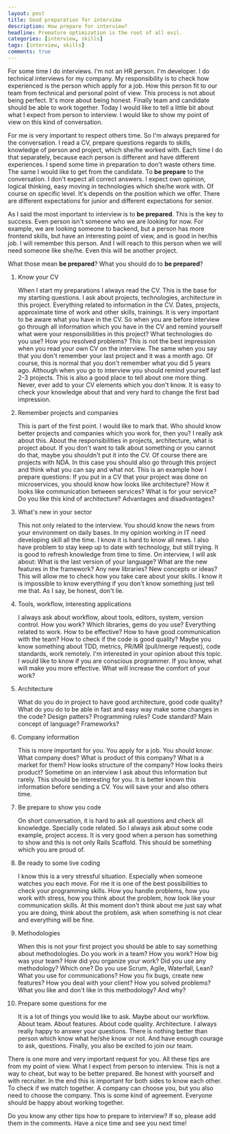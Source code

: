 ```yaml
---
layout: post
title: Good preparation for interview
description: How prepare for interview?
headline: Premature optimization is the root of all evil.
categories: [interview, skills]
tags: [interview, skills]
comments: true
---
```


For some time I do interviews. I'm not an HR person. I'm developer. I do technical interviews for my company. My responsibility is to check how experienced is the person which apply for a job. How this person fit to our team from technical and personal point of view. This process is not about being perfect. It's more about being honest. Finally team and candidate should be able to work together. Today I would like to tell a little bit about what I expect from person to interview. I would like to show my point of view on this kind of conversation.

For me is very important to respect others time. So I'm always prepared for the conversation. I read a CV, prepare questions regards to skills, knowledge of person and project, which she/he worked with. Each time I do that separately, because each person is different and have different experiences. I spend some time in preparation to don't waste others time. The same I would like to get from the candidate. To **be prepare** to the conversation. I don't expect all correct answers. I expect own opinion, logical thinking, easy moving in technologies which she/he work with. Of course on specific level. It's depends on the position which we offer. There are different expectations for junior and different expectations for senior.

As I said the most important to interview is to **be prepared**. This is the key to success. Even person isn't someone who we are looking for now. For example, we are looking someone to backend, but a person has more frontend skills, but have an interesting point of view, and is good in her/his job. I will remember this person. And I will reach to this person when we will need someone like she/he. Even this will be another project.

What those mean **be prepared**? What you should do to **be prepared**?

1. Know your CV

    When I start my preparations I always read the CV. This is the base for my starting questions. I ask about projects, technologies, architecture in this project. Everything related to information in the CV. Dates, projects, approximate time of work and other skills, trainings. It is very important to be aware what you have in the CV. So when you are before interview go through all information which you have in the CV and remind yourself what were your responsibilities in this project? What technologies do you use? How you resolved problems? This is not the best impression when you read your own CV on the interview. The same when you say that you don't remember your last project and it was a month ago. Of course, this is normal that you don't remember what you did 5 years ago. Although when you go to interview you should remind yourself last 2-3 projects. This is also a good place to tell about one more thing. Never, ever add to your CV elements which you don't know. It is easy to check your knowledge about that and very hard to change the first bad impression.

2. Remember projects and companies

    This is part of the first point. I would like to mark that. Who should know better projects and companies which you work for, then you? I really ask about this. About the responsibilities in projects, architecture, what is project about. If you don't want to talk about something or you cannot do that, maybe you shouldn't put it into the CV. Of course there are projects with NDA. In this case you should also go through this project and think what you can say and what not. This is an example how I prepare questions: If you put in a CV that your project was done on microservices, you should know how looks like architecture? How it looks like communication between services? What is for your service? Do you like this kind of architecture? Advantages and disadvantages?

3. What's new in your sector

    This not only related to the interview. You should know the news from your environment on daily bases. In my opinion working in IT need developing skill all the time. I know it is hard to know all news. I also have problem to stay keep up to date with technology, but still trying. It is good to refresh knowledge from time to time. On interview, I will ask about: What is the last version of your language? What are the new features in the framework? Any new libraries? New concepts or ideas? This will allow me to check how you take care about your skills. I know it is impossible to know everything if you don't know something just tell me that. As I say, be honest, don't lie.

4. Tools, workflow, interesting applications

    I always ask about workflow, about tools, editors, system, version control. How you work? Which libraries, gems do you use? Everything related to work. How to be effective? How to have good communication with the team? How to check if the code is good quality? Maybe you know something about TDD, metrics, PR/MR (pull/merge request), code standards, work remotely. I'm interested in your opinion about this topic. I would like to know if you are conscious programmer. If you know, what will make you more effective. What will increase the comfort of your work?

5. Architecture

    What do you do in project to have good architecture, good code quality? What do you do to be able in fast and easy way make some changes in the code? Design patters? Programming rules? Code standard? Main concept of language? Frameworks?

6. Company information

    This is more important for you. You apply for a job. You should know: What company does? What is product of this company? What is a market for them? How looks structure of the company? How looks theirs product? Sometime on an interview I ask about this information but rarely. This should be interesting for you. It is better known this information before sending a CV. You will save your and also others time.

7. Be prepare to show you code

    On short conversation, it is hard to ask all questions and check all knowledge. Specially code related. So I always ask about some code example, project access. It is very good when a person has something to show and this is not only Rails Scaffold. This should be something which you are proud of.

8.  Be ready to some live coding

    I know this is a very stressful situation. Especially when someone watches you each move. For me it is one of the best possibilities to check your programming skills. How you handle problems, how you work with stress, how you think about the problem, how look like your communication skills. At this moment don't think about me just say what you are doing, think about the problem, ask when something is not clear and everything will be fine.

9. Methodologies

    When this is not your first project you should be able to say something about methodologies. Do you work in a team? How you work? How big was your team? How did you organize your work? Did you use any methodology? Which one? Do you use Scrum, Agile, Waterfall, Lean? What you use for communications? How you fix bugs, create new features? How you deal with your client? How you solved problems? What you like and don't like in this methodology? And why?

10. Prepare some questions for me

    It is a lot of things you would like to ask. Maybe about our workflow. About team. About features. About code quality. Architecture. I always really happy to answer your questions. There is nothing better than person which know what he/she know or not. And have enough courage to ask, questions. Finally, you also be excited to join our team.

There is one more and very important request for you. All these tips are from my point of view. What I expect from person to interview. This is not a way to cheat, but way to be better prepared. Be honest with yourself and with recruiter. In the end this is important for both sides to know each other. To check if we match together. A company can choose you, but you also need to choose the company. This is some kind of agreement. Everyone should be happy about working together.

Do you know any other tips how to prepare to interview? If so, please add them in the comments. Have a nice time and see you next time!


